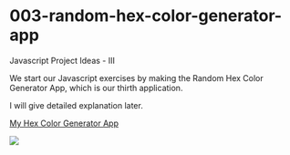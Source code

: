 # 003-random-hex-color-generator-app

Javascript Project Ideas - III

We start our Javascript exercises by making the Random Hex Color Generator App, which is our thirth application.

I will give detailed explanation later.

<a href="https://003-hex-color-generator.netlify.app" target="_blank">My Hex Color Generator App</a>

<a href="https://www.linkpicture.com/view.php?img=LPic62795d934c6a32012269641"><img src="https://www.linkpicture.com/q/Screenshot-from-2022-05-09-21-29-18.png" type="image"></a>

